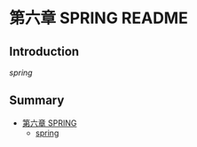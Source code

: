 # 第六章 SPRING README

## Introduction
*spring*

## Summary
* [第六章 SPRING](README.md)
    * [spring](spring.md)